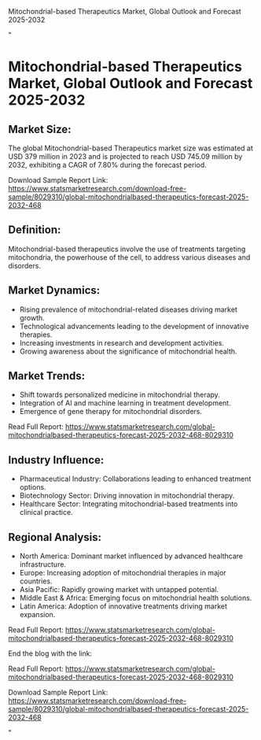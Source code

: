 Mitochondrial-based Therapeutics Market, Global Outlook and Forecast 2025-2032

"<!DOCTYPE html>
<html lang=""en"">
<head>
<meta charset=""UTF-8"">
<meta http-equiv=""X-UA-Compatible"" content=""IE=edge"">
<meta name=""viewport"" content=""width=device-width, initial-scale=1.0"">
<title>Mitochondrial-based Therapeutics Market, Global Outlook and Forecast 2025-2032</title>
</head>
<body>

<h1>Mitochondrial-based Therapeutics Market, Global Outlook and Forecast 2025-2032</h1>

<h2>Market Size:</h2>
<p>The global Mitochondrial-based Therapeutics market size was estimated at USD 379 million in 2023 and is projected to reach USD 745.09 million by 2032, exhibiting a CAGR of 7.80% during the forecast period.</p>
<p>Download Sample Report Link: <a href='https://www.statsmarketresearch.com/download-free-sample/8029310/global-mitochondrialbased-therapeutics-forecast-2025-2032-468'>https://www.statsmarketresearch.com/download-free-sample/8029310/global-mitochondrialbased-therapeutics-forecast-2025-2032-468</a></p>

<h2>Definition:</h2>
<p>Mitochondrial-based therapeutics involve the use of treatments targeting mitochondria, the powerhouse of the cell, to address various diseases and disorders.</p>

<h2>Market Dynamics:</h2>
<ul>
<li>Rising prevalence of mitochondrial-related diseases driving market growth.</li>
<li>Technological advancements leading to the development of innovative therapies.</li>
<li>Increasing investments in research and development activities.</li>
<li>Growing awareness about the significance of mitochondrial health.</li>
</ul>

<h2>Market Trends:</h2>
<ul>
<li>Shift towards personalized medicine in mitochondrial therapy.</li>
<li>Integration of AI and machine learning in treatment development.</li>
<li>Emergence of gene therapy for mitochondrial disorders.</li>
</ul>
<p>Read Full Report: <a href='https://www.statsmarketresearch.com/global-mitochondrialbased-therapeutics-forecast-2025-2032-468-8029310'>https://www.statsmarketresearch.com/global-mitochondrialbased-therapeutics-forecast-2025-2032-468-8029310</a></p>

<h2>Industry Influence:</h2>
<ul>
<li>Pharmaceutical Industry: Collaborations leading to enhanced treatment options.</li>
<li>Biotechnology Sector: Driving innovation in mitochondrial therapy.</li>
<li>Healthcare Sector: Integrating mitochondrial-based treatments into clinical practice.</li>
</ul>

<h2>Regional Analysis:</h2>
<ul>
<li>North America: Dominant market influenced by advanced healthcare infrastructure.</li>
<li>Europe: Increasing adoption of mitochondrial therapies in major countries.</li>
<li>Asia Pacific: Rapidly growing market with untapped potential.</li>
<li>Middle East & Africa: Emerging focus on mitochondrial health solutions.</li>
<li>Latin America: Adoption of innovative treatments driving market expansion.</li>
</ul>
<p>Read Full Report: <a href='https://www.statsmarketresearch.com/global-mitochondrialbased-therapeutics-forecast-2025-2032-468-8029310'>https://www.statsmarketresearch.com/global-mitochondrialbased-therapeutics-forecast-2025-2032-468-8029310</a></p>

<p>End the blog with the link:<p>Read Full Report: <a href='https://www.statsmarketresearch.com/global-mitochondrialbased-therapeutics-forecast-2025-2032-468-8029310'>https://www.statsmarketresearch.com/global-mitochondrialbased-therapeutics-forecast-2025-2032-468-8029310</a></p>
<p>Download Sample Report Link: <a href='https://www.statsmarketresearch.com/download-free-sample/8029310/global-mitochondrialbased-therapeutics-forecast-2025-2032-468'>https://www.statsmarketresearch.com/download-free-sample/8029310/global-mitochondrialbased-therapeutics-forecast-2025-2032-468</a></p>

</body>
</html>"
